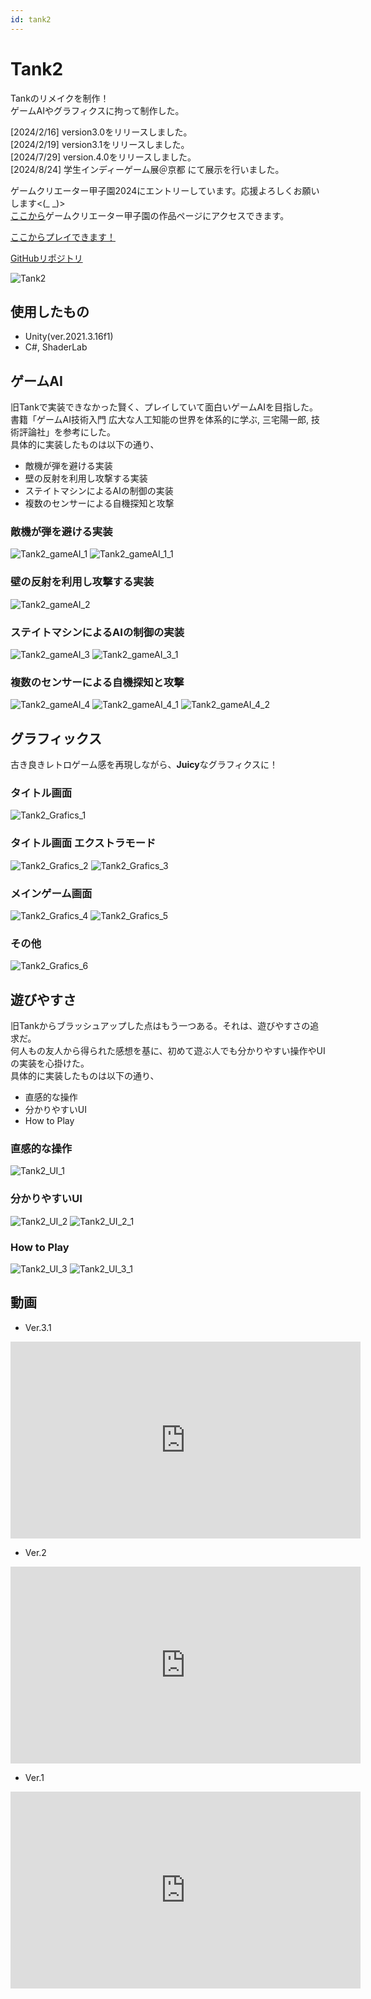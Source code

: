 ```yaml
---
id: tank2
---
```

# Tank2
Tankのリメイクを制作！  
ゲームAIやグラフィクスに拘って制作した。  


[2024/2/16] version3.0をリリースしました。  
[2024/2/19] version3.1をリリースしました。  
[2024/7/29] version.4.0をリリースしました。  
[2024/8/24] 学生インディーゲーム展＠京都 にて展示を行いました。


ゲームクリエーター甲子園2024にエントリーしています。応援よろしくお願いします<(_ _)>  
[ここから](https://gameparade.creators-guild.com/works/2014)ゲームクリエーター甲子園の作品ページにアクセスできます。


[ここからプレイできます！](https://unityroom.com/games/tank_sny)


[GitHubリポジトリ](https://github.com/sny0/Tank2)

![Tank2](../static/img/Tank2_ver3_1.png)


## 使用したもの
- Unity(ver.2021.3.16f1)
- C#, ShaderLab

## ゲームAI
旧Tankで実装できなかった賢く、プレイしていて面白いゲームAIを目指した。  
書籍「ゲームAI技術入門 広大な人工知能の世界を体系的に学ぶ, 三宅陽一郎, 技術評論社」を参考にした。  
具体的に実装したものは以下の通り、
- 敵機が弾を避ける実装
- 壁の反射を利用し攻撃する実装
- ステイトマシンによるAIの制御の実装
- 複数のセンサーによる自機探知と攻撃

### 敵機が弾を避ける実装
![Tank2_gameAI_1](../static/img/Tank2_gameAI_1.jpg)
![Tank2_gameAI_1_1](../static/img/Tank2_gameAI_1_1.jpg)


### 壁の反射を利用し攻撃する実装
![Tank2_gameAI_2](../static/img/Tank2_gameAI_2.jpg)


### ステイトマシンによるAIの制御の実装
![Tank2_gameAI_3](../static/img/Tank2_gameAI_3.jpg)
![Tank2_gameAI_3_1](../static/img/Tank2_gameAI_3_1.jpg)


### 複数のセンサーによる自機探知と攻撃
![Tank2_gameAI_4](../static/img/Tank2_gameAI_4.jpg)
![Tank2_gameAI_4_1](../static/img/Tank2_gameAI_4_1.jpg)
![Tank2_gameAI_4_2](../static/img/Tank2_gameAI_4_2.jpg)

## グラフィックス
古き良きレトロゲーム感を再現しながら、**Juicy**なグラフィクスに！

### タイトル画面
![Tank2_Grafics_1](../static/img/Tank2_grafics_1.jpg)

### タイトル画面 エクストラモード
![Tank2_Grafics_2](../static/img/Tank2_grafics_2.jpg)
![Tank2_Grafics_3](../static/img/Tank2_grafics_3.jpg)

### メインゲーム画面
![Tank2_Grafics_4](../static/img/Tank2_grafics_4.jpg)
![Tank2_Grafics_5](../static/img/Tank2_grafics_5.jpg)

### その他
![Tank2_Grafics_6](../static/img/Tank2_grafics_6.jpg)

## 遊びやすさ
旧Tankからブラッシュアップした点はもう一つある。それは、遊びやすさの追求だ。  
何人もの友人から得られた感想を基に、初めて遊ぶ人でも分かりやすい操作やUIの実装を心掛けた。  
具体的に実装したものは以下の通り、
- 直感的な操作
- 分かりやすいUI
- How to Play


### 直感的な操作
![Tank2_UI_1](../static/img/Tank2_UI_1.jpg)

### 分かりやすいUI
![Tank2_UI_2](../static/img/Tank2_UI_2.jpg)
![Tank2_UI_2_1](../static/img/Tank2_UI_2_1.jpg)

### How to Play
![Tank2_UI_3](../static/img/Tank2_UI_3.jpg)
![Tank2_UI_3_1](../static/img/Tank2_UI_3_1.jpg)


## 動画
- Ver.3.1


<iframe width="560" height="315" src="https://www.youtube.com/embed/TUQ4LjZdLvo?si=3j5wLUAxLc_lgGxY" title="YouTube video player" frameborder="0" allow="accelerometer; autoplay; clipboard-write; encrypted-media; gyroscope; picture-in-picture; web-share" allowfullscreen></iframe>

- Ver.2


<iframe width="560" height="315" src="https://www.youtube.com/embed/DeQO3yHnYrs?si=TWq7oZ1cKa0fgG3-" title="YouTube video player" frameborder="0" allow="accelerometer; autoplay; clipboard-write; encrypted-media; gyroscope; picture-in-picture; web-share" allowfullscreen></iframe>


- Ver.1


<iframe width="560" height="315" src="https://www.youtube.com/embed/5UrUUpeXpJQ?si=essHP2MkOOQO88sC" title="YouTube video player" frameborder="0" allow="accelerometer; autoplay; clipboard-write; encrypted-media; gyroscope; picture-in-picture; web-share" allowfullscreen></iframe>